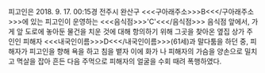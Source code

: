 피고인은 2018. 9. 17. 00:15경 전주시 완산구 <<<구아래주소>>>B<<</구아래주소>>>에 있는 피고인이 운영하는 <<<음식점>>>'C'<<</음식점>>> 음식점 앞에서, 가게 앞 도로에 놓아둔 물건을 치운 것에 대해 항의하기 위해 그곳을 찾아온 옆집 상가 주인인 피해자 <<<내국인이름>>>D<<</내국인이름>>>(61세)과 말다툼을 하던 중, 피해자가 피고인을 향해 욕을 하고 침을 뱉자 이에 화가 나 피해자의 가슴을 양손으로 밀치고 멱살을 잡아 흔든 다음 주먹으로 피해자의 얼굴을 수회 때려 폭행하였다.
